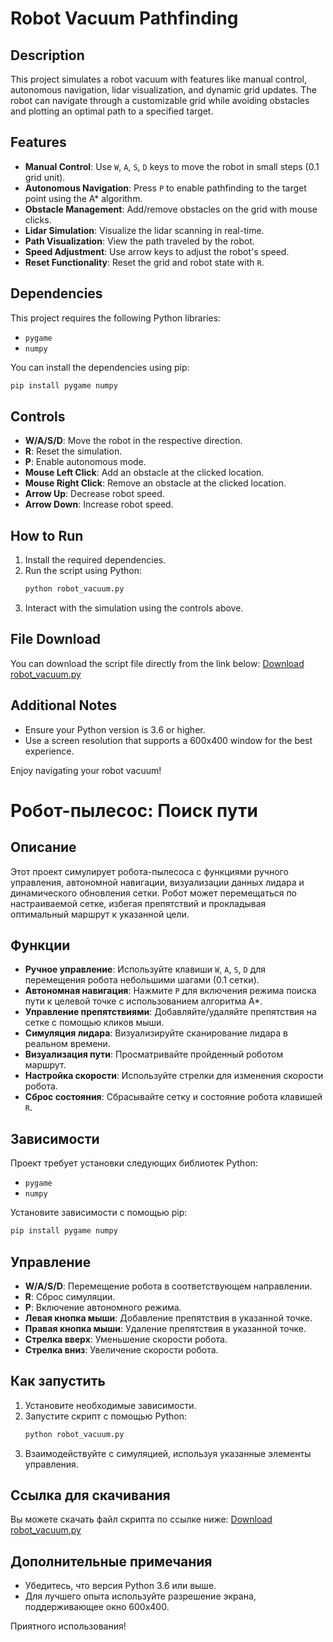 # Robot Vacuum Pathfinding

## Description
This project simulates a robot vacuum with features like manual control, autonomous navigation, lidar visualization, and dynamic grid updates. The robot can navigate through a customizable grid while avoiding obstacles and plotting an optimal path to a specified target.

## Features
- **Manual Control**: Use `W`, `A`, `S`, `D` keys to move the robot in small steps (0.1 grid unit).
- **Autonomous Navigation**: Press `P` to enable pathfinding to the target point using the A* algorithm.
- **Obstacle Management**: Add/remove obstacles on the grid with mouse clicks.
- **Lidar Simulation**: Visualize the lidar scanning in real-time.
- **Path Visualization**: View the path traveled by the robot.
- **Speed Adjustment**: Use arrow keys to adjust the robot's speed.
- **Reset Functionality**: Reset the grid and robot state with `R`.

## Dependencies
This project requires the following Python libraries:
- `pygame`
- `numpy`

You can install the dependencies using pip:
```bash
pip install pygame numpy
```

## Controls
- **W/A/S/D**: Move the robot in the respective direction.
- **R**: Reset the simulation.
- **P**: Enable autonomous mode.
- **Mouse Left Click**: Add an obstacle at the clicked location.
- **Mouse Right Click**: Remove an obstacle at the clicked location.
- **Arrow Up**: Decrease robot speed.
- **Arrow Down**: Increase robot speed.

## How to Run
1. Install the required dependencies.
2. Run the script using Python:
   ```bash
   python robot_vacuum.py
   ```
3. Interact with the simulation using the controls above.

## File Download
You can download the script file directly from the link below:
[Download robot_vacuum.py](sandbox:/mnt/data/robot_vacuum.py)

## Additional Notes
- Ensure your Python version is 3.6 or higher.
- Use a screen resolution that supports a 600x400 window for the best experience.

Enjoy navigating your robot vacuum!

# Робот-пылесос: Поиск пути

## Описание
Этот проект симулирует робота-пылесоса с функциями ручного управления, автономной навигации, визуализации данных лидара и динамического обновления сетки. Робот может перемещаться по настраиваемой сетке, избегая препятствий и прокладывая оптимальный маршрут к указанной цели.

## Функции
- **Ручное управление**: Используйте клавиши `W`, `A`, `S`, `D` для перемещения робота небольшими шагами (0.1 сетки).
- **Автономная навигация**: Нажмите `P` для включения режима поиска пути к целевой точке с использованием алгоритма A*.
- **Управление препятствиями**: Добавляйте/удаляйте препятствия на сетке с помощью кликов мыши.
- **Симуляция лидара**: Визуализируйте сканирование лидара в реальном времени.
- **Визуализация пути**: Просматривайте пройденный роботом маршрут.
- **Настройка скорости**: Используйте стрелки для изменения скорости робота.
- **Сброс состояния**: Сбрасывайте сетку и состояние робота клавишей `R`.

## Зависимости
Проект требует установки следующих библиотек Python:
- `pygame`
- `numpy`

Установите зависимости с помощью pip:
```bash
pip install pygame numpy
```

## Управление
- **W/A/S/D**: Перемещение робота в соответствующем направлении.
- **R**: Сброс симуляции.
- **P**: Включение автономного режима.
- **Левая кнопка мыши**: Добавление препятствия в указанной точке.
- **Правая кнопка мыши**: Удаление препятствия в указанной точке.
- **Стрелка вверх**: Уменьшение скорости робота.
- **Стрелка вниз**: Увеличение скорости робота.

## Как запустить
1. Установите необходимые зависимости.
2. Запустите скрипт с помощью Python:
   ```bash
   python robot_vacuum.py
   ```
3. Взаимодействуйте с симуляцией, используя указанные элементы управления.

## Ссылка для скачивания
Вы можете скачать файл скрипта по ссылке ниже:
[Download robot_vacuum.py](sandbox:/mnt/data/robot_vacuum.py)

## Дополнительные примечания
- Убедитесь, что версия Python 3.6 или выше.
- Для лучшего опыта используйте разрешение экрана, поддерживающее окно 600x400.

Приятного использования!
